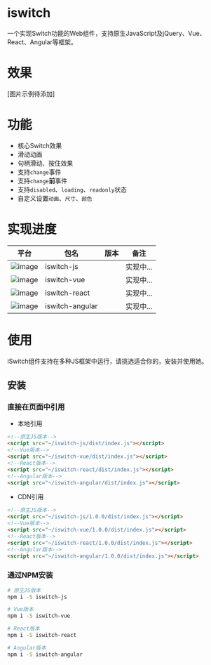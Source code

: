 # iswitch
一个实现Switch功能的Web组件，支持原生JavaScript及jQuery、Vue、React、Angular等框架。

# 效果
[图片示例待添加]

# 功能
- 核心Switch效果
- 滑动动画
- 句柄滑动、按住效果
- 支持`change`事件
- 支持`change`**前**事件
- 支持`disabled`、`loading`、`readonly`状态
- 自定义设置`动画`、`尺寸`、`颜色`

# 实现进度
| 平台        | 包名             | 版本        | 备注        |
| ----------- | --------------- | ----------- | ----------- |
| ![image](https://img.shields.io/badge/-原生JS-f7e032.svg)      | iswitch-js       |            | 实现中...    |
| ![image](https://img.shields.io/badge/-Vue-41b883.svg) | iswitch-vue | | 实现中... |
| ![image](https://img.shields.io/badge/-React-61dafb.svg) | iswitch-react | | 实现中... |
| ![image](https://img.shields.io/badge/-Angular-dd1b16.svg)     | iswitch-angular  |            | 实现中...    |

# 使用
iSwitch组件支持在多种JS框架中运行，请挑选适合你的，安装并使用她。

## 安装
### 直接在页面中引用
- 本地引用
```html
<!--原生JS版本-->
<script src="~/iswitch-js/dist/index.js"></script>
<!--Vue版本-->
<script src="~/iswitch-vue/dist/index.js"></script>
<!--React版本-->
<script src="~/iswitch-react/dist/index.js"></script>
<!--Angular版本-->
<script src="~/iswitch-angular/dist/index.js"></script>
```
- CDN引用
```html
<!--原生JS版本-->
<script src="~/iswitch-js/1.0.0/dist/index.js"></script>
<!--Vue版本-->
<script src="~/iswitch-vue/1.0.0/dist/index.js"></script>
<!--React版本-->
<script src="~/iswitch-react/1.0.0/dist/index.js"></script>
<!--Angular版本-->
<script src="~/iswitch-angular/1.0.0/dist/index.js"></script>
```

### 通过NPM安装
```bash
# 原生JS版本
npm i -S iswitch-js

# Vue版本
npm i -S iswitch-vue

# React版本
npm i -S iswitch-react

# Angular版本
npm i -S iswitch-angular
```